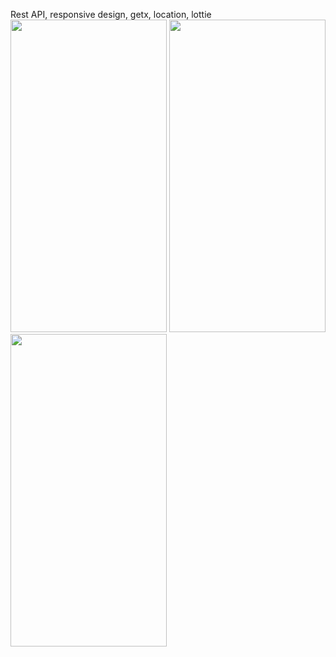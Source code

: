 Rest API, responsive design, getx, location, lottie
<img src="[/images/output/video1.gif](https://github.com/abdullah-altunkaynak/flutter_weatherapp/blob/newBranch/github%20images/using.gif)" width="250" height="500"/>
<img src="[[/images/output/video1.gif](https://github.com/abdullah-altunkaynak/flutter_weatherapp/blob/newBranch/github%20images/using.gif](https://github.com/abdullah-altunkaynak/flutter_weatherapp/blob/newBranch/github%20images/dayligth.png))" width="250" height="500"/>
<img src="[[[/images/output/video1.gif](https://github.com/abdullah-altunkaynak/flutter_weatherapp/blob/newBranch/github%20images/using.gif](https://github.com/abdullah-altunkaynak/flutter_weatherapp/blob/newBranch/github%20images/dayligth.png](https://github.com/abdullah-altunkaynak/flutter_weatherapp/blob/newBranch/github%20images/night.png)))" width="250" height="500"/>
